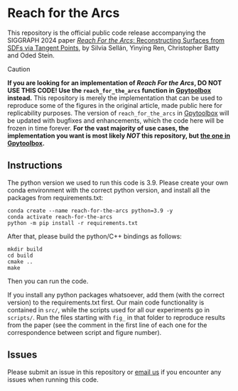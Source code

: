 # Reach for the Arcs

This repository is the official public code release accompanying the SIGGRAPH 2024 paper [_Reach For the Arcs_:
Reconstructing Surfaces from SDFs via Tangent Points](https://odedstein.com/projects/reach-for-the-arcs/), 
by Silvia Sellán, Yinying Ren, Christopher Batty and Oded Stein.



> [!CAUTION]
> **If you are looking for an implementation of _Reach For the Arcs_, DO NOT USE THIS CODE! Use the `reach_for_the_arcs` function in [Gpytoolbox](https://gpytoolbox.org/latest/reach_for_the_arcs/) instead.** This repository is merely the implementation that can be used to reproduce some of the figures in the original article, made public here for replicability purposes. The version of `reach_for_the_arcs` in [Gpytoolbox](https://gpytoolbox.org/latest/reach_for_the_arcs/) will be updated with bugfixes and enhancements, which the code here will be frozen in time forever. **For the vast majority of use cases, the implementation you want is most likely *NOT* this repository, but [the one in Gpytoolbox](https://gpytoolbox.org/latest/reach_for_the_arcs/).**

## Instructions

The python version we used to run this code is 3.9.
Please create your own conda environment with the correct python version, and install all the packages from requirements.txt:
```
conda create --name reach-for-the-arcs python=3.9 -y
conda activate reach-for-the-arcs
python -m pip install -r requirements.txt
```
After that, please build the python/C++ bindings as follows:
```
mkdir build
cd build
cmake ..
make
```
Then you can run the code.

If you install any python packages whatsoever, add them (with the correct version) to the requirements.txt first.
Our main code functionality is contained in `src/`, while the scripts used for all our experiments go in `scripts/`. Run the files starting with `fig_` in that folder to reproduce results from the paper (see the comment in the first line of each one for the correspondence between script and figure number).

## Issues

Please submit an issue in this repository or [email us](mailto:sgsellan@cs.toronto.edu) if you encounter any issues when running this code.

